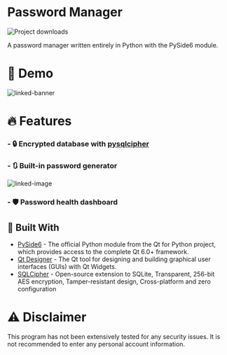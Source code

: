 # Password Manager
![Project downloads](https://img.shields.io/github/downloads/EmueI/password-manager/total)

 A password manager written entirely in Python with the PySide6 module. 

# 🚀 Demo
![linked-banner](https://i.ibb.co/4JBRMt7/Screenshot-2022-03-11-162837.png)


# 🔥 Features

### - 🔒 Encrypted database with [pysqlcipher](https://pypi.org/project/pysqlcipher/)

### - 🔃 Built-in password generator 
![linked-image](https://i.ibb.co/HzkNBSB/Screenshot-from-2022-03-20-12-43-03.png)

### - 🛡️ Password health dashboard

## 🍔 Built With
- [PySide6](https://pypi.org/project/PySide6/) - The official Python module from the Qt for Python project, which provides access to the complete Qt 6.0+ framework.
- [Qt Designer](https://doc.qt.io/qt-5/qtdesigner-manual.html) - The Qt tool for designing and building graphical user interfaces (GUIs) with Qt Widgets.
- [SQLCipher](https://www.zetetic.net/sqlcipher/) - Open-source extension to SQLite, Transparent, 256-bit AES encryption, Tamper-resistant design, Cross-platform and zero configuration



# ⚠️ Disclaimer

This program has not been extensively tested for any security issues.
It is not recommended to enter any personal account information. 
